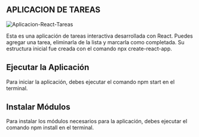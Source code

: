 ## APLICACION DE TAREAS

![Aplicacion-React-Tareas](https://user-images.githubusercontent.com/90288287/166164842-5c0bc772-0754-47f9-92e8-9da51ba4a19d.png)

Esta es una aplicación de tareas interactiva desarrollada con React. Puedes agregar una tarea, eliminarla de la lista y marcarla como completada. Su estructura inicial fue creada con el comando npx create-react-app.

## Ejecutar la Aplicación

Para iniciar la aplicación, debes ejecutar el comando npm start en el terminal. 

## Instalar Módulos

Para instalar los módulos necesarios para la aplicación, debes ejecutar el comando npm install en el terminal.


